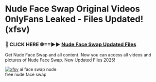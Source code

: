 # Nude Face Swap Original Videos 0nlyFans Leaked - Files Updated! (xfsv)

<h3>🔴 CLICK HERE 🌐==►► <a href="https://tinyurl.com/5h6xmrr3" rel="nofollow">Nude Face Swap Updated Files</a></h3>

Get Nude Face Swap and all content. Now you can access all videos and pictures of Nude Face Swap. New Updated Files 2025!

[![xfsv](https://i.imgur.com/KVD873Z.gif)](https://tinyurl.com/5h6xmrr3)
ai face swap nude<br>
free nude face swap
